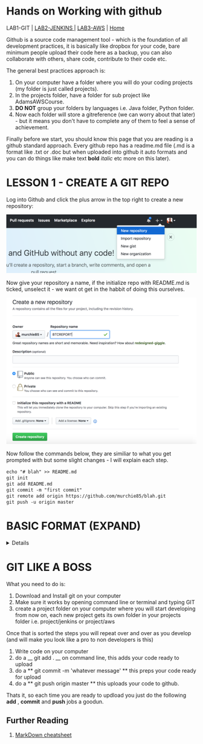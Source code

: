 # Hands on Working with github

LAB1-GIT |
[LAB2-JENKINS ](../LAB2-JENKINS/README.md) |
[LAB3-AWS](../LAB3-AWS/README.md) |
[Home](../README.md) 

Github is a source code management tool - which is the foundation of all development practices, it is basically like dropbox for your code, bare minimum people upload their code here as a backup, you can also collaborate with others, share code, contribute to their code etc. 

The general best practices approach is: 

1. On your computer have a folder where you will do your coding projects (my folder is just called projects).
2. In the projects folder, have a folder for sub project like AdamsAWSCourse.
3. __DO NOT__ group your folders by languages i.e. Java folder, Python folder.
4. Now each folder will store a gitreference (we can worry about that later) - but it means you don't have to complete any of them to feel a sense of achievement.



Finally before we start, you should know this page that you are reading is a github standard approach. Every github repo has a readme.md file (.md is a format like .txt or .doc but when uploaded into github it auto formats and you can do things like make text __bold__ _italic_ etc more on this later).


# LESSON 1 - CREATE A GIT REPO

Log into Github and click the plus arrow in the top right to create a new repository: 

![NEW](../images/newGIT.png "Create a new repo")

Now give your repository a name, if the initialize repo with README.md is ticked, unselect it - we want ot get in the habbit of doing this ourselves. 

![NEW](../images/GITNAMING.png "Create a new repo")

Now follow the commands below, they are similiar to what you get prompted with but some slight changes - I will explain each step. 

```
echo "# blah" >> README.md
git init
git add README.md
git commit -m "first commit"
git remote add origin https://github.com/murchie85/blah.git
git push -u origin master

```


# BASIC FORMAT (EXPAND)
<details>


# # BIG TITLE  

## ## H1 HEADING  

### ### H2 HEADING (and so on)  



To do bullet points, you just use the * then a space 

* bullet 1 
* bullet 2 
* bullet 3 

You can google markdown format or just check the link below for a one pager cheatsheet.  Don't worry about this too much, all you need to know is how to do a title, and bullet points - that will mean all your code folders will have a nice README that will display anytime someone accesses your github repo.
</details>


# GIT LIKE A BOSS



What you need to do is: 

1. Download and Install git on your computer
2. Make sure it works by opening command line or terminal and typing GIT
3. create a project folder on your computer where you will start developing from now on, each new project gets its own folder in your projects folder i.e. project/jenkins or project/aws

Once that is sorted the steps you will repeat over and over as you develop (and will make you look like a pro to non developers is this)

1. Write code on your computer
2. do a __ git add . __ on command line, this adds your code ready to upload
3. do a ** git commit -m 'whatever message' ** this preps your code ready for upload
4. do a ** git push origin master ** this uploads your code to github. 

Thats it, so each time you are ready to updload you just do the following __add__ , __commit__ and __push__ jobs a goodun.

## Further Reading
1. [MarkDown cheatsheet](https://github.com/adam-p/markdown-here/wiki/Markdown-Cheatsheet)